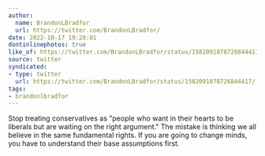 ```yaml
---
author:
  name: BrandonLBradfor
  url: https://twitter.com/BrandonLBradfor/
date: 2022-10-17 19:28:01
dontinlinephotos: true
like_of: https://twitter.com/BrandonLBradfor/status/1582091078726844417/
source: twitter
syndicated:
- type: twitter
  url: https://twitter.com/BrandonLBradfor/status/1582091078726844417/
tags:
- brandonlbradfor
---
```


Stop treating conservatives as "people who want in their hearts to be liberals but are waiting on the right argument." The mistake is thinking we all believe in the same fundamental rights. If you are going to change minds, you have to understand their base assumptions first.
